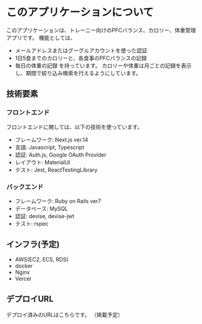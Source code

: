 # このアプリケーションについて
このアプリケーションは、トレーニー向けのPFCバランス、カロリー、体重管理アプリです。
機能としては、
- メールアドレスまたはグーグルアカウントを使った認証
- 1日5食までのカロリーと、各食事のPFCバランスの記録
- 毎日の体重の記録
を持っています。
カロリーや体重は月ごとの記録を表示し、期間で絞り込み検索を行えるようにしています。

## 技術要素
### フロントエンド
フロントエンドに関しては、以下の技術を使っています。
- フレームワーク: Next.js ver.14
- 言語: Javascript, Typescript
- 認証: Auth.js, Google OAuth Provider
- レイアウト: MaterialUI
- テスト: Jest, ReactTestingLibrary

### バックエンド
- フレームワーク: Ruby on Rails ver7
- データベース: MySQL
- 認証: devise, devise-jwt
- テスト: rspec

## インフラ(予定)
- AWS(EC2, ECS, RDS)
- docker
- Nginx
- Vercel

## デプロイURL
デプロイ済みのURLはこちらです。
（掲載予定）